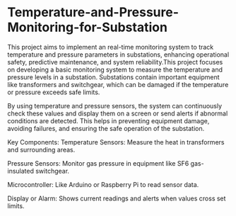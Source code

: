 # Temperature-and-Pressure-Monitoring-for-Substation
This project aims to implement an  real-time monitoring system to track temperature and pressure parameters in substations, enhancing operational safety, predictive maintenance, and system reliability.This project focuses on developing a basic monitoring system to measure the temperature and pressure levels in a substation. Substations contain important equipment like transformers and switchgear, which can be damaged if the temperature or pressure exceeds safe limits.

By using temperature and pressure sensors, the system can continuously check these values and display them on a screen or send alerts if abnormal conditions are detected. This helps in preventing equipment damage, avoiding failures, and ensuring the safe operation of the substation.

Key Components:
Temperature Sensors: Measure the heat in transformers and surrounding areas.

Pressure Sensors: Monitor gas pressure in equipment like SF6 gas-insulated switchgear.

Microcontroller: Like Arduino or Raspberry Pi to read sensor data.

Display or Alarm: Shows current readings and alerts when values cross set limits.


